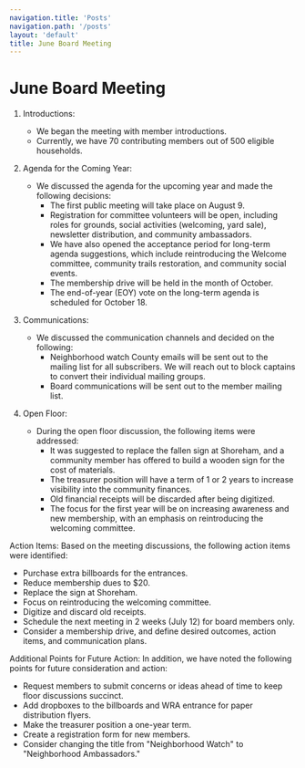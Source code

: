 ```yaml
---
navigation.title: 'Posts'
navigation.path: '/posts'
layout: 'default'
title: June Board Meeting
---
```


# June Board Meeting

1. Introductions:
   - We began the meeting with member introductions.
   - Currently, we have 70 contributing members out of 500 eligible households.

2. Agenda for the Coming Year:
   - We discussed the agenda for the upcoming year and made the following decisions:
     - The first public meeting will take place on August 9.
     - Registration for committee volunteers will be open, including roles for grounds, social activities (welcoming, yard sale), newsletter distribution, and community ambassadors.
     - We have also opened the acceptance period for long-term agenda suggestions, which include reintroducing the Welcome committee, community trails restoration, and community social events.
     - The membership drive will be held in the month of October.
     - The end-of-year (EOY) vote on the long-term agenda is scheduled for October 18.

3. Communications:
   - We discussed the communication channels and decided on the following:
     - Neighborhood watch County emails will be sent out to the mailing list for all subscribers. We will reach out to block captains to convert their individual mailing groups.
     - Board communications will be sent out to the member mailing list.

4. Open Floor:
   - During the open floor discussion, the following items were addressed:
     - It was suggested to replace the fallen sign at Shoreham, and a community member has offered to build a wooden sign for the cost of materials.
     - The treasurer position will have a term of 1 or 2 years to increase visibility into the community finances.
     - Old financial receipts will be discarded after being digitized.
     - The focus for the first year will be on increasing awareness and new membership, with an emphasis on reintroducing the welcoming committee.

Action Items:
Based on the meeting discussions, the following action items were identified:
- Purchase extra billboards for the entrances.
- Reduce membership dues to $20.
- Replace the sign at Shoreham.
- Focus on reintroducing the welcoming committee.
- Digitize and discard old receipts.
- Schedule the next meeting in 2 weeks (July 12) for board members only.
- Consider a membership drive, and define desired outcomes, action items, and communication plans.

Additional Points for Future Action:
In addition, we have noted the following points for future consideration and action:
- Request members to submit concerns or ideas ahead of time to keep floor discussions succinct.
- Add dropboxes to the billboards and WRA entrance for paper distribution flyers.
- Make the treasurer position a one-year term.
- Create a registration form for new members.
- Consider changing the title from "Neighborhood Watch" to "Neighborhood Ambassadors."
